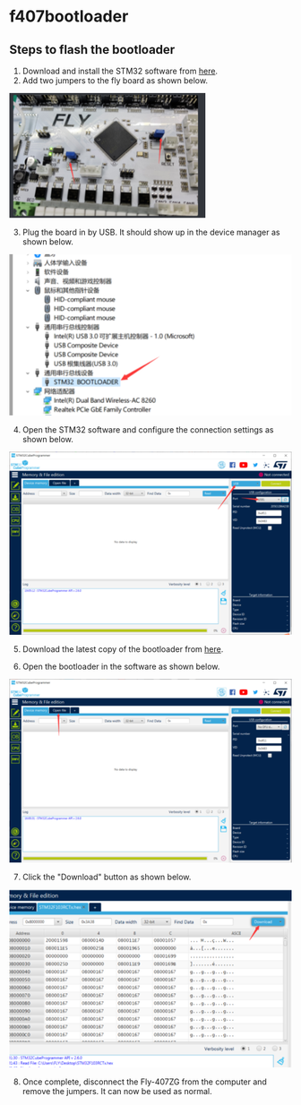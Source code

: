 # f407bootloader

## Steps to flash the bootloader

1. Download and install the STM32 software from [here](https://www.stmicroelectronics.com.cn/content/st_com/en/products/development-tools/software-development-tools/stm32-software-development-tools/stm32-programmers/stm32cubeprog.html).  
2. Add two jumpers to the fly board as shown below.

![Fly_407zg_Bootloader](https://github.com/FLYmaker/f407bootloader/blob/master/Images/fly_407zg_fix.png)

3. Plug the board in by USB. It should show up in the device manager as shown below.

![Fly_407zg_Bootloader1](https://github.com/FLYmaker/f407bootloader/blob/master/Images/fly_407zg_fix1.png)

4. Open the STM32 software and configure the connection settings as shown below.  

![Fly_407zg_Bootloader2](https://github.com/FLYmaker/f407bootloader/blob/master/Images/fly_407zg_fix2.png)

5. Download the latest copy of the bootloader from [here](https://github.com/FLYmaker/f407bootloader/releases/).  

6. Open the bootloader in the software as shown below.  

![Fly_407zg_Bootloader3](https://github.com/FLYmaker/f407bootloader/blob/master/Images/fly_407zg_fix3.png)

7. Click the "Download" button as shown below.  

![Fly_407zg_Bootloader4](https://github.com/FLYmaker/f407bootloader/blob/master/Images/fly_407zg_fix4.png)

8. Once complete, disconnect the Fly-407ZG from the computer and remove the jumpers. It can now be used as normal.  